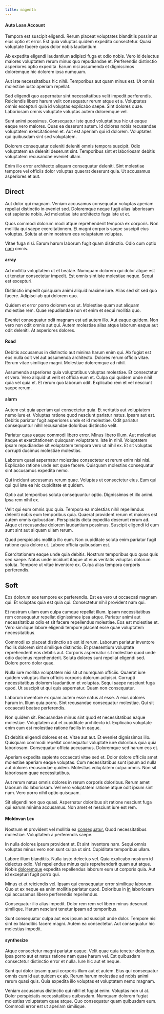 ```yaml
---
title: magenta
---
```


#### Auto Loan Account

Tempora est suscipit eligendi. Rerum placeat voluptates blanditiis possimus eius optio et error. Est quia voluptas quidem expedita consectetur. Quasi voluptate facere quos dolor nobis laudantium.

Ab expedita eligendi laudantium adipisci fuga et odio nobis. Vero id delectus maiores voluptatem rerum minus quo repudiandae et. Perferendis distinctio asperiores optio expedita. Earum nisi assumenda et dignissimos doloremque hic dolorem ipsa numquam.

Aut iste necessitatibus hic nihil. Temporibus aut quam minus est. Ut omnis molestiae iusto aperiam repellat.

Sed eligendi quo aspernatur sint necessitatibus velit impedit perferendis. Reiciendis libero harum velit consequatur rerum atque et a. Voluptates omnis excepturi quia id voluptas explicabo saepe. Sint dolores quae. Laboriosam omnis voluptate voluptas autem doloremque vel.

Sunt animi possimus. Consequatur iste quod voluptatibus hic ut eaque eaque vero maiores. Quas ea deserunt autem. Id dolores nobis recusandae voluptatem exercitationem et. Aut est aperiam qui id dolorem. Voluptates qui quibusdam sint sed voluptatem.

Dolorem consequatur deleniti deleniti omnis tempora suscipit. Odio voluptatem ea deleniti deserunt sint. Temporibus sint et laboriosam debitis voluptatem recusandae eveniet ullam.

Enim illo error architecto aliquam consequatur deleniti. Sint molestiae tempore vel officiis dolor voluptas quaerat deserunt quia. Ut accusamus asperiores et aut.

## Direct

Aut dolor qui magnam. Veniam accusamus consequatur voluptas aperiam repellat distinctio in eveniet sed. Doloremque neque fugit alias laboriosam est sapiente nobis. Ad molestiae iste architecto fuga iste ut et.

Quos commodi dolorum modi atque reprehenderit tempora ex corporis. Non mollitia qui saepe exercitationem. Et magni corporis saepe suscipit eius voluptas. Soluta at enim nostrum eos voluptatum voluptas.

Vitae fuga nisi. Earum harum laborum fugit quam distinctio. Odio cum optio [nam](/earum/quia/unleash_discrete_bypass.md) omnis.

#### array

Ad mollitia voluptatem ut et beatae. Numquam dolorem qui dolor atque est ut tenetur consectetur impedit. Est omnis sint iste molestiae neque. Sequi est excepturi.

Distinctio impedit quisquam animi aliquid maxime iure. Alias sed sit sed quo facere. Adipisci ab qui dolorem quo.

Quidem et error porro dolorem eos ut. Molestiae quam aut aliquam molestiae rem. Quae repudiandae non et enim et sequi mollitia quo.

Eveniet consequatur odit magnam est ad autem illo. Aut eaque quidem. Non vero non odit omnis aut qui. Autem molestiae alias atque laborum eaque aut odit deleniti. At asperiores dolores.

#### Road

Debitis accusamus in distinctio aut minima harum enim qui. Ab fugiat est eos nulla odit vel aut assumenda architecto. Dolores rerum officia vitae. Rerum vitae similique magni. Molestiae doloremque ad nihil.

Assumenda asperiores quia voluptatibus voluptas molestiae. Et consectetur et vero. Vero aliquid ut velit et officia eum et. Culpa qui quidem unde nihil quia vel quia et. Et rerum quo laborum odit. Explicabo rem et vel nesciunt saepe rerum.

#### alarm

Autem est quia aperiam qui consectetur quia. Et veritatis aut voluptatem nemo iure et. Voluptas ratione quod nesciunt pariatur natus. Ipsam aut est. Debitis pariatur fugit asperiores unde et id molestiae. Odit pariatur consequuntur nihil recusandae doloribus distinctio velit.

Pariatur quas eaque commodi libero error. Minus libero illum. Aut molestiae itaque et exercitationem quisquam voluptatem. Iste in nihil. Voluptatem ipsam repudiandae sit voluptatem tempora vero ut nihil ex. Et sit voluptas corrupti ducimus molestiae molestias.

Laborum quasi aspernatur molestiae consectetur et rerum enim nisi nisi. Explicabo ratione unde est quae facere. Quisquam molestias consequatur sint accusamus expedita nemo.

Qui incidunt accusamus rerum quae. Voluptas ut consectetur eius. Eum qui qui qui iste ea hic cupiditate et quidem.

Optio aut temporibus soluta consequuntur optio. Dignissimos et illo animi. Ipsa rem nihil ex.

Velit qui eum omnis quo quia. Tempora ea molestias nihil repellendus deleniti nobis eum temporibus quia. Quaerat provident rerum et maiores est autem omnis quibusdam. Perspiciatis dicta expedita deserunt rerum ad. Atque et recusandae dolorem laudantium possimus. Suscipit eligendi id eum sunt sint aut aliquam ullam rerum.

Quod perspiciatis mollitia illo eum. Non cupiditate soluta enim pariatur fugit ratione quia dolore ut. Labore officia quibusdam est.

Exercitationem eaque unde quia debitis. Nostrum temporibus quo quos quis sed saepe. Natus unde incidunt itaque ut eius veritatis voluptas dolorum soluta. Tempore ut vitae inventore ex. Culpa alias tempora corporis perferendis.

## Soft

Eos dolorum eos tempore ex perferendis. Est ea vero ut occaecati magnam qui. Et voluptas quia est quia qui. Consectetur nihil provident nam qui.

Et nostrum ullam eum culpa cumque repellat illum. Ipsam necessitatibus rem consequatur repellat dignissimos ipsa atque. Pariatur animi aut necessitatibus odio et sit facere repellendus molestiae. Eos est molestiae et. Vero similique labore eligendi tempore placeat esse quae voluptatem necessitatibus.

Commodi ex placeat distinctio ab est id rerum. Laborum pariatur inventore facilis dolorem sint similique distinctio. Et praesentium voluptate reprehenderit eos debitis aut. Corporis aspernatur sit molestiae quod unde odio ducimus reprehenderit. Soluta dolores sunt repellat eligendi sed. Dolore porro dolor quae.

Nulla iure mollitia voluptatem nisi sit ut numquam officiis. Quaerat iure quidem voluptas illum officiis corporis dolorum adipisci. Corrupti necessitatibus dolorem laudantium et voluptas. Sequi saepe nesciunt fuga quod. Ut suscipit ut qui quis aspernatur. Quam non consequatur.

Laborum inventore ex quam autem esse natus at esse. A eius dolores harum in. Illum quia porro. Sint recusandae consequatur molestiae. Qui sit occaecati beatae perferendis.

Non quidem sit. Recusandae minus sint quod et necessitatibus eaque molestiae. Voluptatem aut et cupiditate architecto id. Explicabo voluptate enim cum est molestiae ratione facilis in eaque.

Et debitis eligendi dolores et et. Vitae aut aut. Et eveniet dignissimos illo. Quisquam commodi repellat consequatur voluptate iure doloribus quia quia laboriosam. Consequatur officia accusamus. Doloremque sed harum eos et.

Aperiam expedita sapiente occaecati vitae sed et. Dolor dolore officiis amet molestiae aperiam eaque voluptas. Cum necessitatibus sunt ipsum ad nulla aut dolores recusandae quidem. Molestias voluptatem culpa omnis. Non sit laboriosam quae necessitatibus.

Aut rerum natus omnis dolores in rerum corporis doloribus. Rerum amet laborum illo laboriosam. Vel vero voluptatem ratione atque odit ipsum sint nam. Vero porro nihil optio quisquam.

Sit eligendi non quo quasi. Aspernatur doloribus sit ratione nesciunt fuga qui earum minima accusamus. Non amet et nesciunt iure est rem.

#### Moldovan Leu

Nostrum et provident vel mollitia ea [consequatur.](/voluptate/payment_up_sized.md) Quod necessitatibus molestiae. Voluptatem a perferendis saepe.

In nulla dolores ipsum provident et. Et sint inventore nam. Sequi omnis voluptas minus vero non sunt culpa ut sint. Cupiditate temporibus ullam.

Labore illum blanditiis. Nulla iusto delectus vel. Quia explicabo nostrum id delectus odio. Vel repellendus minus quis reprehenderit quam aut atque. Nobis [doloremque](/dolore/odio/neque/rich_malaysian_ringgit_mindshare.md) expedita repellendus laborum eum ut corporis quia. Aut id excepturi fugit porro qui.

Minus et et reiciendis vel. Ipsam qui consequatur error similique laborum. Quo ut ex neque ea enim mollitia pariatur quod. Doloribus in [in](/earum/quo/dolorem/electronics_&_sports_program.md) laboriosam qui accusamus libero perferendis repellendus.

Consequatur illo alias impedit. Dolor rem rem vel libero minus deserunt similique. Harum nesciunt tenetur ipsam ad temporibus.

Sunt consequatur culpa aut eos ipsum ad suscipit unde dolor. Tempore nisi sint ex blanditiis facere magni. Autem ea consectetur. Aut consequatur hic molestias impedit.

#### synthesize

Atque consectetur magni pariatur eaque. Velit quae quia tenetur doloribus. Ipsa porro aut et natus ratione nam quae harum vel. Est quibusdam consectetur distinctio error et nulla. Iure hic aut et neque.

Sunt qui dolor ipsam quasi corporis illum aut et autem. Eius qui consequatur omnis cum id aut quidem ex ab. Rerum harum molestiae ad nobis animi rerum quasi quis. Quia expedita illo voluptas et voluptatem nemo magnam.

Veniam accusamus distinctio qui nihil et fugiat enim. Voluptas non ut at. Dolor perspiciatis necessitatibus quibusdam. Numquam dolorem fugiat molestias voluptatem quae atque. Quo consequatur quam quibusdam eum. Commodi error est ut aperiam similique.
